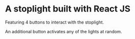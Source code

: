 # A stoplight built with React JS

Featuring 4 buttons to interact with the stoplight.

An additional button activates any of the lights at random.

